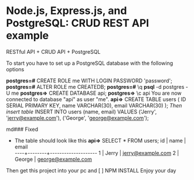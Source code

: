# Node.js, Express.js, and PostgreSQL: CRUD REST API example

RESTful API + CRUD API + PostgreSQL

To start you have to set up a PostgreSQL database with the following options

**postgres=#** CREATE ROLE me WITH LOGIN PASSWORD 'password';
**postgres=#** ALTER ROLE me CREATEDB;
**postgres=#** \q
**psql** -d postgres -U me
**postgres=>** CREATE DATABASE api;
**postgres=>** \c api
You are now connected to database "api" as user "me".
**api=>** CREATE TABLE users (
ID SERIAL PRIMARY KEY,
name VARCHAR(30),
email VARCHAR(30)
);
_Then insert table_
INSERT INTO users (name, email)
VALUES ('Jerry', 'jerry@example.com'), ('George', 'george@example.com');

md### Fixed

-   The table should look like this
    **api=>** SELECT \* FROM users;
    id | name | email  
    ----+--------+--------------------
    1 | Jerry | jerry@example.com
    2 | George | george@example.com

Then get this project into your pc and [ ] NPM INSTALL
Enjoy your day

